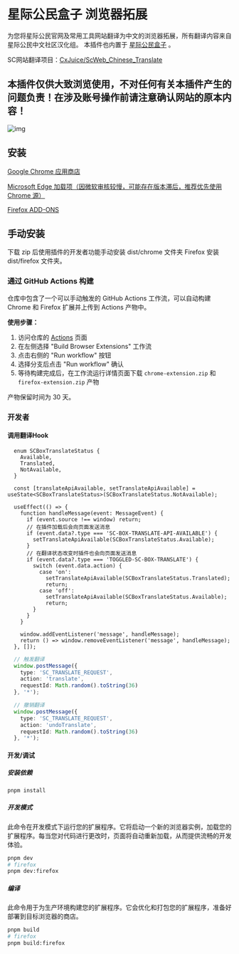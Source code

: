 # 星际公民盒子 浏览器拓展

为您将星际公民官网及常用工具网站翻译为中文的浏览器拓展，所有翻译内容来自 星际公民中文社区汉化组。
本插件也内置于 [星际公民盒子](https://github.com/xkeyC/StarCitizenToolBox) 。

SC网站翻译项目：[CxJuice/ScWeb_Chinese_Translate](https://github.com/CxJuice/ScWeb_Chinese_Translate)

## **本插件仅供大致浏览使用，不对任何有关本插件产生的问题负责！在涉及账号操作前请注意确认网站的原本内容！**

![img](https://github.com/xkeyC/StarCitizenBoxBrowserEx/assets/39891083/9580f52a-13ea-4234-a0d3-b8d06f06dda2)

## 安装

[Google Chrome 应用商店](https://chrome.google.com/webstore/detail/gocnjckojmledijgmadmacoikibcggja?authuser=0&hl=zh-CN)

[Microsoft Edge 加载项（因微软审核较慢，可能存在版本滞后，推荐优先使用 Chrome 源）](https://microsoftedge.microsoft.com/addons/detail/lipbbcckldklpdcpfagicipecaacikgi)

[Firefox ADD-ONS](https://addons.mozilla.org/zh-CN/firefox/addon/%E6%98%9F%E9%99%85%E5%85%AC%E6%B0%91%E7%9B%92%E5%AD%90%E6%B5%8F%E8%A7%88%E5%99%A8%E6%8B%93%E5%B1%95/)

## 手动安装

下载 zip 后使用插件的开发者功能手动安装 dist/chrome 文件夹 Firefox 安装 dist/firefox 文件夹。

### 通过 GitHub Actions 构建

仓库中包含了一个可以手动触发的 GitHub Actions 工作流，可以自动构建 Chrome 和 Firefox 扩展并上传到 Actions 产物中。

**使用步骤：**

1. 访问仓库的 [Actions](../../actions) 页面
2. 在左侧选择 "Build Browser Extensions" 工作流
3. 点击右侧的 "Run workflow" 按钮
4. 选择分支后点击 "Run workflow" 确认
5. 等待构建完成后，在工作流运行详情页面下载 `chrome-extension.zip` 和 `firefox-extension.zip` 产物

产物保留时间为 30 天。

### 开发者

#### 调用翻译Hook

```tsx
  enum SCBoxTranslateStatus {
    Available,
    Translated,
    NotAvailable,
  }

  const [translateApiAvailable, setTranslateApiAvailable] = useState<SCBoxTranslateStatus>(SCBoxTranslateStatus.NotAvailable);

  useEffect(() => {
    function handleMessage(event: MessageEvent) {
      if (event.source !== window) return;
      // 在插件加载后会向页面发送消息
      if (event.data?.type === 'SC-BOX-TRANSLATE-API-AVAILABLE') {
        setTranslateApiAvailable(SCBoxTranslateStatus.Available);
      }
      // 在翻译状态改变时插件也会向页面发送消息
      if (event.data?.type === 'TOGGLED-SC-BOX-TRANSLATE') {
        switch (event.data.action) {
          case 'on':
            setTranslateApiAvailable(SCBoxTranslateStatus.Translated);
            return;
          case 'off':
            setTranslateApiAvailable(SCBoxTranslateStatus.Available);
            return;
        }
      }
    }

    window.addEventListener('message', handleMessage);
    return () => window.removeEventListener('message', handleMessage);
  }, []);
```

```ts
  // 触发翻译
  window.postMessage({ 
    type: 'SC_TRANSLATE_REQUEST', 
    action: 'translate', 
    requestId: Math.random().toString(36)
  }, '*');

  // 撤销翻译
  window.postMessage({ 
    type: 'SC_TRANSLATE_REQUEST', 
    action: 'undoTranslate', 
    requestId: Math.random().toString(36)
  }, '*');
```

#### 开发/调试

##### 安装依赖

```bash
pnpm install
```

##### 开发模式

此命令在开发模式下运行您的扩展程序。它将启动一个新的浏览器实例，加载您的扩展程序。每当您对代码进行更改时，页面将自动重新加载，从而提供流畅的开发体验。

```bash
pnpm dev
# firefox
pnpm dev:firefox
```

##### 编译

此命令用于为生产环境构建您的扩展程序。它会优化和打包您的扩展程序，准备好部署到目标浏览器的商店。

```bash
pnpm build
# firefox
pnpm build:firefox
```
